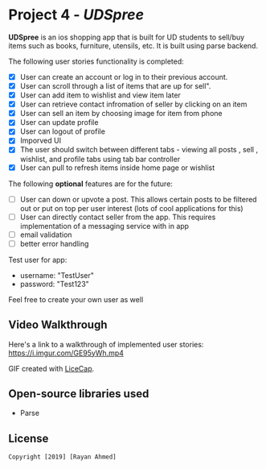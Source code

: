 # Project 4 - *UDSpree*

**UDSpree** is an ios shopping app that is built for UD students to sell/buy items such as books, furniture, utensils, etc.
It is built using parse backend. 

The following user stories functionality is completed:

- [X] User can create an account or log in to their previous account.
- [X] User can scroll through a list of items that are up for sell".
- [X] User can add item to wishlist and view item later
- [X] User can retrieve contact infromation of seller by clicking on an item
- [X] User can sell an item by choosing image for item from phone
- [X] User can update profile 
- [X] User can logout of profile
- [X] Imporved UI
- [X] The user should switch between different tabs - viewing all posts , sell , wishlist, and profile tabs using tab bar controller
- [X] User can pull to refresh items inside home page or wishlist

The following **optional** features are for the future:
- [ ] User can down or upvote a post. This allows certain posts to be filtered out or put on top per user interest (lots of cool applications for this)
- [ ] User can directly contact seller from the app. This requires implementation of a messaging service with in app
- [ ] email validation
- [ ] better error handling

Test user for app:
- username: "TestUser"
- password: "Test123"

Feel free to create your own user as well

## Video Walkthrough

Here's a link to a walkthrough of implemented user stories:
https://i.imgur.com/GE95yWh.mp4

GIF created with [LiceCap](http://www.cockos.com/licecap/).

## Open-source libraries used

- Parse

## License

    Copyright [2019] [Rayan Ahmed]
